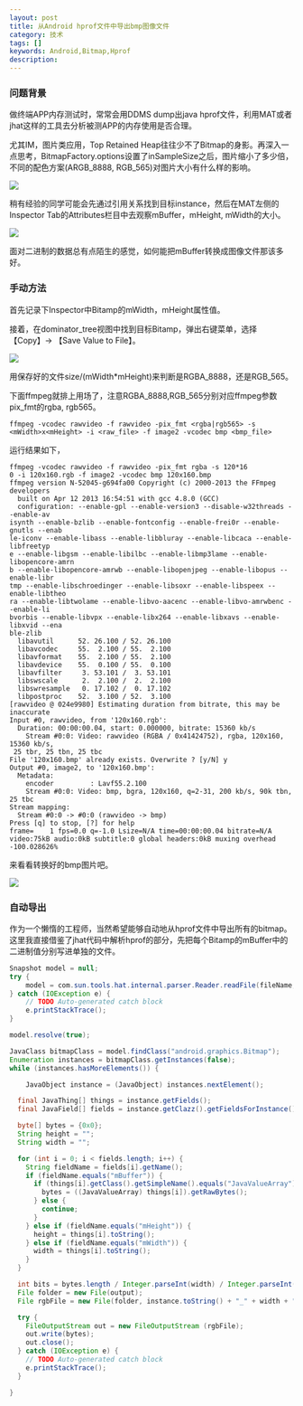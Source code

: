 ```yaml
---
layout: post
title: 从Android hprof文件中导出bmp图像文件
category: 技术
tags: []
keywords: Android,Bitmap,Hprof
description:
---
```


### 问题背景

做终端APP内存测试时，常常会用DDMS dump出java hprof文件，利用MAT或者jhat这样的工具去分析被测APP的内存使用是否合理。

尤其IM，图片类应用，Top Retained Heap往往少不了Bitmap的身影。再深入一点思考，BitmapFactory.options设置了inSampleSize之后，图片缩小了多少倍，不同的配色方案(ARGB_8888, RGB_565)对图片大小有什么样的影响。

![](..\..\..\public\img\mat-bitmap.png)

稍有经验的同学可能会先通过引用关系找到目标instance，然后在MAT左侧的Inspector Tab的Attributes栏目中去观察mBuffer，mHeight, mWidth的大小。

![](..\..\..\public\img\mat-inspector.png)

面对二进制的数据总有点陌生的感觉，如何能把mBuffer转换成图像文件那该多好。

### 手动方法

首先记录下Inspector中Bitamp的mWidth，mHeight属性值。

接着，在dominator_tree视图中找到目标Bitamp，弹出右键菜单，选择【Copy】-> 【Save Value to File】。

![](..\..\..\public\img\mat-save-value-to-file.png)

用保存好的文件size/(mWidth*mHeight)来判断是RGBA_8888，还是RGB_565。

下面ffmpeg就排上用场了，注意RGBA_8888,RGB_565分别对应ffmpeg参数pix_fmt的rgba, rgb565。

```shell
ffmpeg -vcodec rawvideo -f rawvideo -pix_fmt <rgba|rgb565> -s <mWidth>x<mHeight> -i <raw_file> -f image2 -vcodec bmp <bmp_file>
```

运行结果如下，

```shell
ffmpeg -vcodec rawvideo -f rawvideo -pix_fmt rgba -s 120*16
0 -i 120x160.rgb -f image2 -vcodec bmp 120x160.bmp
ffmpeg version N-52045-g694fa00 Copyright (c) 2000-2013 the FFmpeg developers
  built on Apr 12 2013 16:54:51 with gcc 4.8.0 (GCC)
  configuration: --enable-gpl --enable-version3 --disable-w32threads --enable-av
isynth --enable-bzlib --enable-fontconfig --enable-frei0r --enable-gnutls --enab
le-iconv --enable-libass --enable-libbluray --enable-libcaca --enable-libfreetyp
e --enable-libgsm --enable-libilbc --enable-libmp3lame --enable-libopencore-amrn
b --enable-libopencore-amrwb --enable-libopenjpeg --enable-libopus --enable-libr
tmp --enable-libschroedinger --enable-libsoxr --enable-libspeex --enable-libtheo
ra --enable-libtwolame --enable-libvo-aacenc --enable-libvo-amrwbenc --enable-li
bvorbis --enable-libvpx --enable-libx264 --enable-libxavs --enable-libxvid --ena
ble-zlib
  libavutil      52. 26.100 / 52. 26.100
  libavcodec     55.  2.100 / 55.  2.100
  libavformat    55.  2.100 / 55.  2.100
  libavdevice    55.  0.100 / 55.  0.100
  libavfilter     3. 53.101 /  3. 53.101
  libswscale      2.  2.100 /  2.  2.100
  libswresample   0. 17.102 /  0. 17.102
  libpostproc    52.  3.100 / 52.  3.100
[rawvideo @ 024e9980] Estimating duration from bitrate, this may be inaccurate
Input #0, rawvideo, from '120x160.rgb':
  Duration: 00:00:00.04, start: 0.000000, bitrate: 15360 kb/s
    Stream #0:0: Video: rawvideo (RGBA / 0x41424752), rgba, 120x160, 15360 kb/s,
 25 tbr, 25 tbn, 25 tbc
File '120x160.bmp' already exists. Overwrite ? [y/N] y
Output #0, image2, to '120x160.bmp':
  Metadata:
    encoder         : Lavf55.2.100
    Stream #0:0: Video: bmp, bgra, 120x160, q=2-31, 200 kb/s, 90k tbn, 25 tbc
Stream mapping:
  Stream #0:0 -> #0:0 (rawvideo -> bmp)
Press [q] to stop, [?] for help
frame=    1 fps=0.0 q=-1.0 Lsize=N/A time=00:00:00.04 bitrate=N/A
video:75kB audio:0kB subtitle:0 global headers:0kB muxing overhead -100.028626%
```

来看看转换好的bmp图片吧。

![](..\..\..\public\img\bmp-120-160.bmp)

### 自动导出

作为一个懒惰的工程师，当然希望能够自动地从hprof文件中导出所有的bitmap。
这里我直接借鉴了jhat代码中解析hprof的部分，先把每个Bitamp的mBuffer中的二进制值分别写进单独的文件。

```java
Snapshot model = null;
try {
	model = com.sun.tools.hat.internal.parser.Reader.readFile(fileName, true, 0);
} catch (IOException e) {
	// TODO Auto-generated catch block
	e.printStackTrace();
}

model.resolve(true);

JavaClass bitmapClass = model.findClass("android.graphics.Bitmap");
Enumeration instances = bitmapClass.getInstances(false);
while (instances.hasMoreElements()) {

	JavaObject instance = (JavaObject) instances.nextElement();

  final JavaThing[] things = instance.getFields();
  final JavaField[] fields = instance.getClazz().getFieldsForInstance();

  byte[] bytes = {0x0};
  String height = "";
  String width = "";

  for (int i = 0; i < fields.length; i++) {
  	String fieldName = fields[i].getName();
    if (fieldName.equals("mBuffer")) {
      if (things[i].getClass().getSimpleName().equals("JavaValueArray")) {
        bytes = ((JavaValueArray) things[i]).getRawBytes();
      } else {
        continue;
      }
    } else if (fieldName.equals("mHeight")) {
      height = things[i].toString();
    } else if (fieldName.equals("mWidth")) {
      width = things[i].toString();
    }
  }

  int bits = bytes.length / Integer.parseInt(width) / Integer.parseInt(height) * 8;
  File folder = new File(output);
  File rgbFile = new File(folder, instance.toString() + "_" + width + "x" + height + "_" + bits + ".rgb");

  try {
    FileOutputStream out = new FileOutputStream (rgbFile);
    out.write(bytes);
    out.close();
  } catch (IOException e) {
    // TODO Auto-generated catch block
    e.printStackTrace();
  }

}
```
